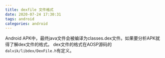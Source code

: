 ```yaml
---
title: dexfile 文件格式
date: 2020-07-24 17:30:31
tags: android
categories: android
---
```

Android APK中，最终java文件会被编译为classes.dex文件。如果要分析APK就得了解dex文件的格式。
dex文件的格式在AOSP源码的`dalvik/libdex/DexFile.h`有定义。